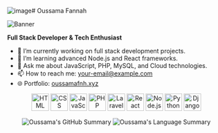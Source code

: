 ![image](https://github.com/user-attachments/assets/025582bc-a5ba-47a1-80c4-b15af4adbb10)# Oussama Fannah

![Banner](https://res.cloudinary.com/dq7kjds8s/image/upload/v1727835161/kf2wzb2z1rmu0rabmdiq.gif)


**Full Stack Developer & Tech Enthusiast**

- 🔭 I’m currently working on full stack development projects.
- 🌱 I’m learning advanced Node.js and React frameworks.
- 💬 Ask me about JavaScript, PHP, MySQL, and Cloud technologies.
- 📫 How to reach me: [your-email@example.com](mailto:your-email@example.com)
- 🌐 Portfolio: [oussamafnh.xyz](https://www.oussamafnh.xyz)



<p align="center">
  <img src="https://img.icons8.com/color/48/000000/html-5.png" alt="HTML" width="40" height="40"/>
  <img src="https://img.icons8.com/color/48/000000/css3.png" alt="CSS" width="40" height="40"/>
  <img src="https://img.icons8.com/color/48/000000/javascript.png" alt="JavaScript" width="40" height="40"/>
  <img src="https://img.icons8.com/officel/48/000000/php-logo.png" alt="PHP" width="40" height="40"/>
  <img src="https://img.icons8.com/?size=100&id=Z-e7GFgHGFVM&format=png&color=FF0000" alt="Laravel" width="40" height="40"/>
  <img src="https://img.icons8.com/plasticine/100/000000/react.png" alt="React" width="40" height="40"/>
  <img src="https://img.icons8.com/color/48/000000/nodejs.png" alt="Node.js" width="40" height="40"/>
  <img src="https://img.icons8.com/color/48/000000/python.png" alt="Python" width="40" height="40"/>
  <img src="https://img.icons8.com/?size=100&id=XPdRFanRZtNK&format=png&color=000000" alt="Django" width="40" height="40"/>
</p>



<p align="center">
  <img src="http://github-profile-summary-cards.vercel.app/api/cards/profile-details?username=oussamafnh&theme=github_dark" alt="Oussama's GitHub Summary" />
  <img src="http://github-profile-summary-cards.vercel.app/api/cards/repos-per-language?username=oussamafnh&theme=github_dark" alt="Oussama's Language Summary" />
</p>


